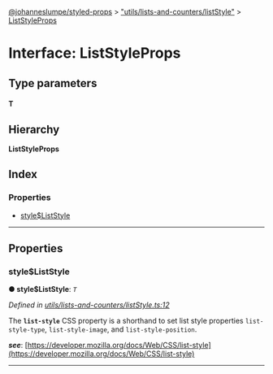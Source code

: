 [@johanneslumpe/styled-props](../README.md) > ["utils/lists-and-counters/listStyle"](../modules/_utils_lists_and_counters_liststyle_.md) > [ListStyleProps](../interfaces/_utils_lists_and_counters_liststyle_.liststyleprops.md)

# Interface: ListStyleProps

## Type parameters
#### T 
## Hierarchy

**ListStyleProps**

## Index

### Properties

* [style$ListStyle](_utils_lists_and_counters_liststyle_.liststyleprops.md#style_liststyle)

---

## Properties

<a id="style_liststyle"></a>

###  style$ListStyle

**● style$ListStyle**: *`T`*

*Defined in [utils/lists-and-counters/listStyle.ts:12](https://github.com/johanneslumpe/styled-props/blob/8e709f1/src/utils/lists-and-counters/listStyle.ts#L12)*

The **`list-style`** CSS property is a shorthand to set list style properties `list-style-type`, `list-style-image`, and `list-style-position`.

*__see__*: [https://developer.mozilla.org/docs/Web/CSS/list-style](https://developer.mozilla.org/docs/Web/CSS/list-style)

___

